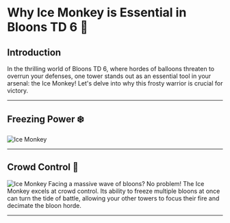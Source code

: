 # Why Ice Monkey is Essential in Bloons TD 6 🧊

## Introduction
In the thrilling world of Bloons TD 6, where hordes of balloons threaten to overrun your defenses, one tower stands out as an essential tool in your arsenal: the Ice Monkey! Let's delve into why this frosty warrior is crucial for victory.

---

## Freezing Power ❄️
![Ice Monkey](https://github.com/Ben9boyz/FagProove-2024/assets/167029110/caa3130f-d84e-45d3-b867-1eb226899382)


---

## Crowd Control 🥶
![Ice Monkey](https://github.com/Ben9boyz/FagProove-2024/assets/167029110/624667f2-e736-4557-8afa-9c8781957d85)
Facing a massive wave of bloons? No problem! The Ice Monkey excels at crowd control. Its ability to freeze multiple bloons at once can turn the tide of battle, allowing your other towers to focus their fire and decimate the bloon horde.

---

